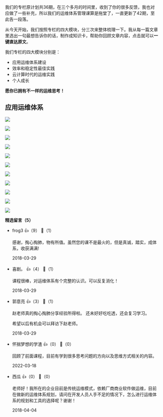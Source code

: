 我们的专栏原计划共36期，在三个多月的时间里，收到了你的很多反馈，我也对应做了一些补充，所以我们的运维体系管理课算是拖堂了，一直更新了42期，至此告一段落。

从今天开始，我们按照专栏的四大模块，分三次来整体梳理一下。我从每一篇文章里选出一句最想告诉你的话，制作成知识卡，帮助你回顾文章内容，点击就可以**一键直达原文**。

我们专栏的四大模块分别是：

- 应用运维体系建设
- 效率和稳定性最佳实践
- 云计算时代的运维实践
- 个人成长

**愿你已拥有不一样的运维思考！**

## 应用运维体系

[![](https://static001.geekbang.org/resource/image/94/08/9451ba5014d9816e0de921ed2a1ec608.png?wh=949%2A414)](https://time.geekbang.org/column/article/1674)

[![](https://static001.geekbang.org/resource/image/a0/a8/a0519ecc7c4fa1cd34833e397a421ca8.png?wh=949%2A414)](https://time.geekbang.org/column/article/1682)

[![](https://static001.geekbang.org/resource/image/3d/da/3ddf3eecc353c949ce5bc3c4c4ba00da.png?wh=949%2A414)](https://time.geekbang.org/column/article/1686)

[![](https://static001.geekbang.org/resource/image/d7/56/d7cd392b8b0c2e189e4150395f572c56.png?wh=949%2A414)](https://time.geekbang.org/column/article/1689)

[![](https://static001.geekbang.org/resource/image/b6/3a/b63a726de6eb7a21dd0a44c0f3e2433a.png?wh=949%2A414)](https://time.geekbang.org/column/article/1789)

[![](https://static001.geekbang.org/resource/image/7f/3d/7f6a034c47f78acd6f24dd2bd527a43d.png?wh=949%2A414)](https://time.geekbang.org/column/article/1989)

[![](https://static001.geekbang.org/resource/image/ff/74/ff1ccc4797dece5b9492102611b84374.png?wh=949%2A414)](https://time.geekbang.org/column/article/1995)

[![](https://static001.geekbang.org/resource/image/33/cf/33e9f1edce9b6b6ebcd7fd5b7a12fecf.png?wh=949%2A414)](https://time.geekbang.org/column/article/2001)

[![](https://static001.geekbang.org/resource/image/b4/f7/b42d1411399e5dbdb684ce15dd0cfef7.png?wh=949%2A414)](https://time.geekbang.org/column/article/2253)

[![](https://static001.geekbang.org/resource/image/17/e6/179d9ae93281e01030f7f977237c42e6.png?wh=949%2A414)](https://time.geekbang.org/column/article/2255)

[![](https://static001.geekbang.org/resource/image/fc/c3/fc887b64f3f8aa2cb5b13e7e3a6d38c3.png?wh=949%2A414)](https://time.geekbang.org/column/article/2257)
<div><strong>精选留言（5）</strong></div><ul>
<li><span>frog3</span> 👍（9） 💬（1）<p>感谢，掏心掏肺，物有所值。虽然您的课不是最火的，但是真诚，踏实，成体系，收获满满!</p>2018-03-29</li><br/><li><span>喜剧。</span> 👍（4） 💬（1）<p>课程很棒，对运维体系有个完整的认识。可以反复消化！</p>2018-03-29</li><br/><li><span>郭意亮</span> 👍（3） 💬（1）<p>赵老师真的掏心掏肺分享经验所得啦。
还未好好吃吃透，还会复习学习。

希望以后有机会可以拜访下赵老师。</p>2018-03-29</li><br/><li><span>怀揣梦想的学渣</span> 👍（0） 💬（0）<p>回顾了前面课程，目前有学到很多思考问题的方向以及思维方式相关的内容。</p>2022-03-18</li><br/><li><span>西瓜</span> 👍（0） 💬（0）<p>老师好！我所在的企业目前是传统运维模式，依赖厂商商业软件做运维，目前在做新的运维体系规划，请问在开发人员人手不足的情况下，怎么进行运维体系的规划和工具的选择呢？谢谢！</p>2018-04-04</li><br/>
</ul>